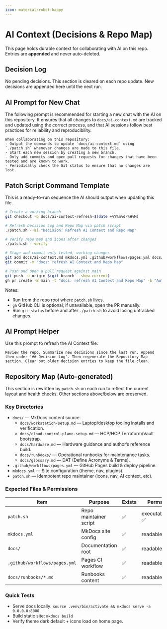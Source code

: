 ```yaml
---
icon: material/robot-happy
---
```

# AI Context (Decisions & Repo Map)

This page holds durable context for collaborating with AI on this repo. Entries are **appended** and never auto-deleted.

## Decision Log

No pending decisions. This section is cleared on each repo update. New decisions are appended here until the next run.




## AI Prompt for New Chat

The following prompt is recommended for starting a new chat with the AI on this repository. It ensures that all changes to `docs/ai-context.md` are tracked and updated using the correct process, and that AI sessions follow best practices for reliability and reproducibility.

```text
When collaborating on this repository:
- Output the commands to update `docs/ai-context.md` using `./patch.sh` whenever changes are made to this file.
- Start each new session by creating a new branch.
- Only add commits and open pull requests for changes that have been tested and are known to work.
- Periodically check the Git status to ensure that no changes are lost.
```

## Patch Script Command Template

This is a ready-to-run sequence the AI should output when updating this file.

```bash
# Create a working branch
git checkout -b docs/ai-context-refresh-$(date +%Y%m%d-%H%M)

# Refresh Decision Log and Repo Map via patch script
./patch.sh --ai "Decision: Refresh AI Context and Repo Map"

# Verify repo map and icons after changes
./patch.sh --verify

# Stage and commit only tested, working changes
git add docs/ai-context.md mkdocs.yml .github/workflows/pages.yml docs/ || true
git commit -m "docs: refresh AI Context and Repo Map"

# Push and open a pull request against main
git push -u origin $(git branch --show-current)
gh pr create -B main -t "docs: refresh AI Context and Repo Map" -b "Automated update using patch.sh --verify"
```

Notes:
- Run from the repo root where `patch.sh` lives.
- `gh` GitHub CLI is optional; if unavailable, open the PR manually.
- Run `git status` before and after `./patch.sh` to avoid losing untracked changes.

## AI Prompt Helper

Use this prompt to refresh the AI Context file:

```
Review the repo. Summarize new decisions since the last run. Append them under '## Decision Log'. Then regenerate the Repository Map section. Clear out older decision entries to keep the file clean.
```
<!-- BEGIN: REPO_MAP (auto-generated; do not edit by hand) -->

## Repository Map (Auto-generated)

This section is rewritten by `patch.sh` on each run to reflect the current layout and health checks. Other sections above/below are preserved.

### Key Directories
- `docs/` — MkDocs content source.
  - `docs/workstation-setup.md` — Laptop/desktop tooling installs and verification.
  - `docs/cloud-control-plane-setup.md` — HCP/HCP Terraform/Vault bootstrap.
  - `docs/hardware.md` — Hardware guidance and author’s reference build.
  - `docs/runbooks/` — Operational runbooks for maintenance tasks.
  - `docs/glossary.md` — DAT (Define Acronyms & Terms).
- `.github/workflows/pages.yml` — GitHub Pages build & deploy pipeline.
- `mkdocs.yml` — Site configuration (theme, nav, plugins).
- `patch.sh` — Idempotent repo maintainer (icons, nav, AI context, etc).

### Expected Files & Permissions
| Item | Purpose | Exists | Perms |
|---|---|---|---|
| `patch.sh` | Repo maintainer script | ✅ | executable: ✅ |
| `mkdocs.yml` | MkDocs site config | ✅ | readable |
| `docs/` | Documentation root | ✅ | readable |
| `.github/workflows/pages.yml` | Pages CI workflow | ✅ | readable |
| `docs/runbooks/*.md` | Runbooks content | ✅ | readable |

### Quick Tests
- Serve docs locally: `source .venv/bin/activate && mkdocs serve -a 0.0.0.0:8000`
- Build static site: `mkdocs build`
- Verify theme dark default + icons load on home page.

<!-- END: REPO_MAP -->
